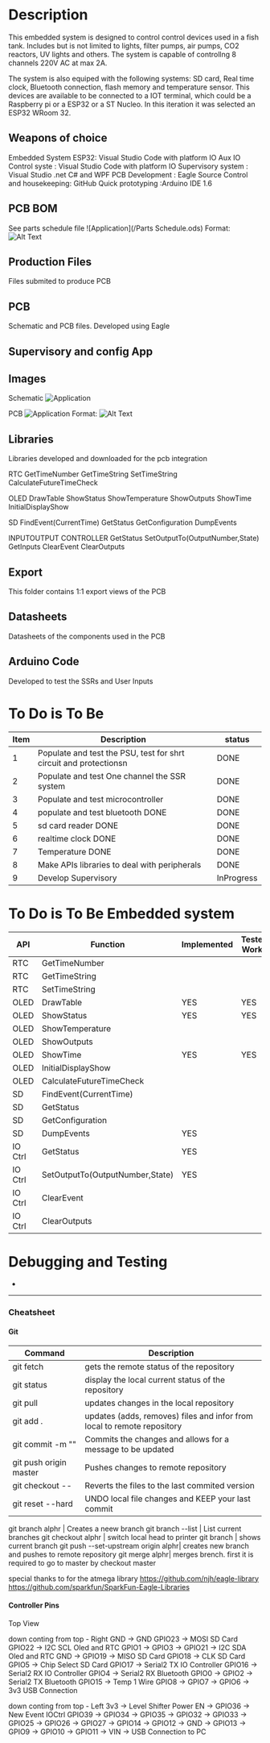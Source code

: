 # Description
This embedded system is designed to control control devices used in a fish tank. Includes but is not limited to lights, filter pumps, air pumps, CO2 reactors, UV lights and others. The system is capable of controllng 8 channels 220V AC at max 2A. 

The system is also equiped with the following systems: SD card, Real time clock, Bluetooth connection, flash memory and temperature sensor. This devices are available to be connected to a IOT terminal, which could be a Raspberry pi or a ESP32 or a ST Nucleo. In this iteration it was selected an ESP32 WRoom 32.

## Weapons of choice
Embedded System ESP32: Visual Studio Code with platform IO
Aux IO Control syste : Visual Studio Code with platform IO
Supervisory system   : Visual Studio .net C# and WPF
PCB Development      : Eagle
Source Control and housekeeping: GitHub 
Quick prototyping    :Arduino IDE 1.6

## PCB BOM
See parts schedule file ![Application](/Parts Schedule.ods)
Format: ![Alt Text](url)

## Production Files
Files submited to produce PCB

## PCB
Schematic and PCB files. Developed using Eagle

## Supervisory and config App


## Images
Schematic
![Application](/Images/Schematic.png)

PCB
![Application](/Images/PCB.png)
Format: ![Alt Text](url)

## Libraries
Libraries developed and downloaded for the pcb integration

RTC
GetTimeNumber
GetTimeString
SetTimeString
CalculateFutureTimeCheck

OLED
DrawTable
ShowStatus
ShowTemperature
ShowOutputs
ShowTime
InitialDisplayShow

SD
FindEvent(CurrentTime)
GetStatus
GetConfiguration
DumpEvents

INPUTOUTPUT CONTROLLER 
GetStatus
SetOutputTo(OutputNumber,State)
GetInputs
ClearEvent
ClearOutputs

## Export
This folder contains 1:1 export views of the PCB

## Datasheets
Datasheets of the components used in the PCB

## Arduino Code
Developed to test the SSRs and User Inputs

# To Do is To Be 
|Item|Description|status|
| ------ | ------ | ------ |
|1|Populate and test the PSU, test for shrt circuit and protectionsn |DONE|
|2|Populate and test One channel the SSR system |DONE|
|3|Populate and test microcontroller |DONE|
|4|populate and test bluetooth DONE |DONE|
|5|sd card reader DONE |DONE|
|6|realtime clock DONE |DONE|
|7|Temperature DONE |DONE|
|8|Make APIs libraries to deal with peripherals |DONE|
|9|Develop Supervisory |InProgress|


# To Do is To Be Embedded system
| API | Function | Implemented | Tested Works | Doesnt work | Not Tested | Notes | 
| ------ | ------ | ------ | ------ | ------ | ------ | ----------------------------------- | 
|RTC|GetTimeNumber |  |  |  |  |  |
|RTC|GetTimeString |  |  |  |  |  |
|RTC|SetTimeString |  |  |  |  |  |
|OLED|DrawTable |YES  |YES  |  |  |  |
|OLED|ShowStatus  |YES|YES  |  |  |  |
|OLED|ShowTemperature |  |  |  |  |  |
|OLED|ShowOutputs |  |  |  |  |  |
|OLED|ShowTime |YES|YES  |  |  |  |
|OLED|InitialDisplayShow |  |  |  |  |  |
|OLED|CalculateFutureTimeCheck |  |  |  |  |  |
|SD|FindEvent(CurrentTime) |  |  |  |  |  |
|SD|GetStatus|  |  |  |  |  |
|SD|GetConfiguration|  |  |  |  |  |
|SD|DumpEvents| YES |  |  |  |  |
|IO Ctrl|GetStatus| YES |  |  |  |  |
|IO Ctrl|SetOutputTo(OutputNumber,State)| YES |  |  |  |  |
|IO Ctrl|ClearEvent|  |  |  |  |  |
|IO Ctrl|ClearOutputs|  |  |  |  |  |


# Debugging and Testing

-
---

### Cheatsheet
#### Git

Command | Description
--- | --- 
git fetch | gets the remote status of the repository
git status | display the local current status of the repository
git pull | updates changes in the local repository
git add . | updates (adds, removes) files and infor from local to remote repository
git commit -m "" | Commits the changes and allows for a message to be updated
git push origin master| Pushes changes to remote repository
git checkout --| Reverts the files to the last commited version
git reset --hard | UNDO local file changes and KEEP your last commit
 
git branch alphr | Creates a neew branch
git branch --list | List current branches
git checkout alphr | switch local head to printer
git branch | shows current branch
git push --set-upstream origin alphr| creates new branch and pushes to remote repository
git merge alphr| merges brench. first it is required to go to master by checkout master


special thanks to for the atmega library
https://github.com/njh/eagle-library
https://github.com/sparkfun/SparkFun-Eagle-Libraries



#### Controller Pins
Top View 

 down conting from top - Right
GND    -> GND 
GPIO23 -> MOSI SD Card
GPIO22 -> I2C SCL Oled and RTC 
GPIO1  -> 
GPIO3  -> 
GPIO21 -> I2C SDA Oled and RTC
GND    -> 
GPIO19 -> MISO SD Card
GPIO18 -> CLK SD Card
GPIO5  -> Chip Select SD Card
GPIO17 -> Serial2 TX IO Controller 
GPIO16 -> Serial2 RX IO Controller
GPIO4  -> Serial2 RX Bluetooth
GPIO0  -> 
GPIO2  -> Serial2 TX Bluetooth
GPIO15 -> Temp 1 Wire
GPIO8  ->
GPIO7  ->
GPIO6  ->
3v3
USB Connection


down conting from top - Left
3v3    -> Level Shifter Power
EN     -> 
GPIO36 -> New Event IOCtrl
GPIO39 ->
GPIO34 ->
GPIO35 ->
GPIO32 ->
GPIO33 ->
GPIO25 ->
GPIO26 ->
GPIO27 -> 
GPIO14 ->
GPIO12 ->
GND    ->
GPIO13 ->
GPIO9  ->
GPIO10 ->
GPIO11 ->
VIN    -> 
USB Connection to PC
